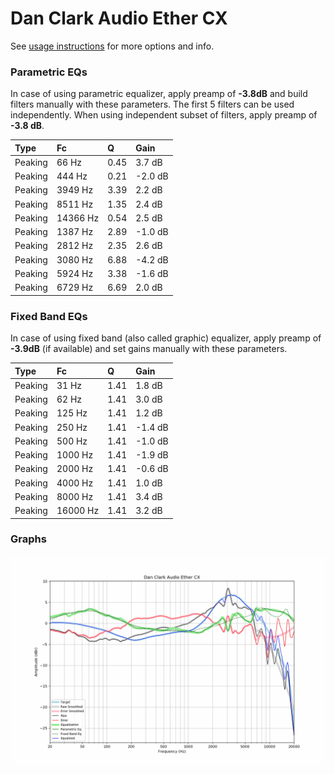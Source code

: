 # Dan Clark Audio Ether CX
See [usage instructions](https://github.com/jaakkopasanen/AutoEq#usage) for more options and info.

### Parametric EQs
In case of using parametric equalizer, apply preamp of **-3.8dB** and build filters manually
with these parameters. The first 5 filters can be used independently.
When using independent subset of filters, apply preamp of **-3.8 dB**.

| Type    | Fc       |    Q | Gain    |
|:--------|:---------|:-----|:--------|
| Peaking | 66 Hz    | 0.45 | 3.7 dB  |
| Peaking | 444 Hz   | 0.21 | -2.0 dB |
| Peaking | 3949 Hz  | 3.39 | 2.2 dB  |
| Peaking | 8511 Hz  | 1.35 | 2.4 dB  |
| Peaking | 14366 Hz | 0.54 | 2.5 dB  |
| Peaking | 1387 Hz  | 2.89 | -1.0 dB |
| Peaking | 2812 Hz  | 2.35 | 2.6 dB  |
| Peaking | 3080 Hz  | 6.88 | -4.2 dB |
| Peaking | 5924 Hz  | 3.38 | -1.6 dB |
| Peaking | 6729 Hz  | 6.69 | 2.0 dB  |

### Fixed Band EQs
In case of using fixed band (also called graphic) equalizer, apply preamp of **-3.9dB**
(if available) and set gains manually with these parameters.

| Type    | Fc       |    Q | Gain    |
|:--------|:---------|:-----|:--------|
| Peaking | 31 Hz    | 1.41 | 1.8 dB  |
| Peaking | 62 Hz    | 1.41 | 3.0 dB  |
| Peaking | 125 Hz   | 1.41 | 1.2 dB  |
| Peaking | 250 Hz   | 1.41 | -1.4 dB |
| Peaking | 500 Hz   | 1.41 | -1.0 dB |
| Peaking | 1000 Hz  | 1.41 | -1.9 dB |
| Peaking | 2000 Hz  | 1.41 | -0.6 dB |
| Peaking | 4000 Hz  | 1.41 | 1.0 dB  |
| Peaking | 8000 Hz  | 1.41 | 3.4 dB  |
| Peaking | 16000 Hz | 1.41 | 3.2 dB  |

### Graphs
![](./Dan%20Clark%20Audio%20Ether%20CX.png)